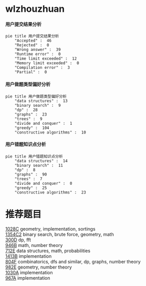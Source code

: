 # wlzhouzhuan

<!-- tabs:start -->



#### **用户提交结果分析**

```mermaid
pie title 用户提交结果分析
    "Accepted" :  46
    "Rejected" :  0
    "Wrong answer" :  39
    "Runtime error" :  0
    "Time limit exceeded" :  12
    "Memory limit exceeded" :  0
    "Compilation error" :  3
    "Partial" :  0
```

#### **用户做题类型偏好分析**

```mermaid
pie title 用户做题类型偏好分析
    "data structures" :  13
    "binary search" :  9
    "dp" :  28
    "graphs" :  23
    "trees" :  9
    "divide and conquer" :  1
    "greedy" :  104
    "constructive algorithms" :  10
```
#### **用户错题知识点分析**

```mermaid
pie title 用户错题知识点分析
    "data structures" :  14
    "binary search" :  11
    "dp" :  8
    "graphs" :  90
    "trees" :  7
    "divide and conquer" :  0
    "greedy" :  25
    "constructive algorithms" :  23
```



<!-- tabs:end -->
# 推荐题目
[1028C](https://codeforces.com/contest/1028/problem/C)		geometry,
                        implementation,
                        sortings		  
[1354C2](https://codeforces.com/contest/1354C/problem/2)		binary search,
                        brute force,
                        geometry,
                        math		  
[300D](https://codeforces.com/contest/300/problem/D)		dp,
                        fft		  
[946B](https://codeforces.com/contest/946/problem/B)		math,
                        number theory		  
[712E](https://codeforces.com/contest/712/problem/E)		data structures,
                        math,
                        probabilities		  
[1413B](https://codeforces.com/contest/1413/problem/B)		implementation		  
[804F](https://codeforces.com/contest/804/problem/F)		combinatorics,
                        dfs and similar,
                        dp,
                        graphs,
                        number theory		  
[982E](https://codeforces.com/contest/982/problem/E)		geometry,
                        number theory		  
[1030A](https://codeforces.com/contest/1030/problem/A)		implementation		  
[967A](https://codeforces.com/contest/967/problem/A)		implementation		  
